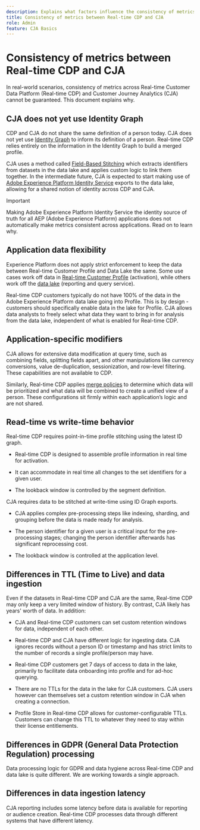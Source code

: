 ```yaml
---
description: Explains what factors influence the consistency of metrics between Real-time Customer Data Platform (Real-time CDP) and CJA.
title: Consistency of metrics between Real-time CDP and CJA
role: Admin
feature: CJA Basics
---
```


# Consistency of metrics between Real-time CDP and CJA

In real-world scenarios, consistency of metrics across Real-time Customer Data Platform (Real-time CDP) and Customer Journey Analytics (CJA) cannot be guaranteed. This document explains why.

## CJA does not yet use Identity Graph

CDP and CJA do not share the same definition of a person today. CJA does not yet use [Identity Graph](https://experienceleague.adobe.com/docs/experience-platform/identity/home.html?lang=en) to inform its definition of a person. Real-time CDP relies entirely on the information in the Identity Graph to build a merged profile.

CJA uses a method called [Field-Based Stitching](/help/connections/cca/overview.md) which extracts identifiers from datasets in the data lake and applies custom logic to link them together. In the intermediate future, CJA is expected to start making use of [Adobe Experience Platform Identity Service](https://experienceleague.adobe.com/docs/experience-platform/identity/home.html?lang=en) exports to the data lake, allowing for a shared notion of identity across CDP and CJA.

>[!IMPORTANT]
>
>Making Adobe Experience Platform Identity Service the identity source of truth for all AEP (Adobe Experience Platform) applications does not automatically make metrics consistent across applications. Read on to learn why.

## Application data flexibility

Experience Platform does not apply strict enforcement to keep the data between Real-time Customer Profile and Data Lake the same. Some use cases work off data in [Real-time Customer Profile](https://experienceleague.adobe.com/docs/experience-platform/rtcdp/profile/profile-overview.html?lang=en) (activation), while others work off the [data lake](https://business.adobe.com/blog/basics/data-lake) (reporting and query service).

Real-time CDP customers typically do not have 100% of the data in the Adobe Experience Platform data lake going into Profile. This is by design - customers should specifically enable data in the lake for Profile. CJA allows data analysts to freely select what data they want to bring in for analysis from the data lake, independent of what is enabled for Real-time CDP.

## Application-specific modifiers

CJA allows for extensive data modification at query time, such as combining fields, splitting fields apart, and other manipulations like currency conversions, value de-duplication, sessionization, and row-level filtering. These capabilities are not available to CDP.

Similarly, Real-time CDP applies [merge policies](https://experienceleague.adobe.com/docs/experience-platform/profile/merge-policies/overview.html?lang=en) to determine which data will be prioritized and what data will be combined to create a unified view of a person. These configurations sit firmly within each application’s logic and are not shared.

## Read-time vs write-time behavior

Real-time CDP requires point-in-time profile stitching using the latest ID graph.

* Real-time CDP is designed to assemble profile information in real time for activation.

* It can accommodate in real time all changes to the set identifiers for a given user.

* The lookback window is controlled by the segment definition.

CJA requires data to be stitched at write-time using ID Graph exports.

* CJA applies complex pre-processing steps like indexing, sharding, and grouping before the data is made ready for analysis.

* The person identifier for a given user is a critical input for the pre-processing stages; changing the person identifier afterwards has significant reprocessing cost.

* The lookback window is controlled at the application level.

## Differences in TTL (Time to Live) and data ingestion

Even if the datasets in Real-time CDP and CJA are the same, Real-time CDP may only keep a very limited window of history. By contrast, CJA likely has years' worth of data. In addition:

* CJA and Real-time CDP customers can set custom retention windows for data, independent of each other. 

* Real-time CDP and CJA have different logic for ingesting data. CJA ignores records without a person ID or timestamp and has strict limits to the number of records a single profile/person may have.

* Real-time CDP customers get 7 days of access to data in the lake, primarily to facilitate data onboarding into profile and for ad-hoc querying.

* There are no TTLs for the data in the lake for CJA customers. CJA users however can themselves set a custom retention window in CJA when creating a connection.

* Profile Store in Real-time CDP allows for customer-configurable TTLs. Customers can change this TTL to whatever they need to stay within their license entitlements.

## Differences in GDPR (General Data Protection Regulation) processing

Data processing logic for GDPR and data hygiene across Real-time CDP and data lake is quite different. We are working towards a single approach.

## Differences in data ingestion latency

CJA reporting includes some latency before data is available for reporting or audience creation. Real-time CDP processes data through different systems that have different latency.